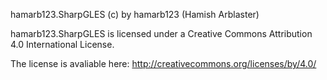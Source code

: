 hamarb123.SharpGLES (c) by hamarb123 (Hamish Arblaster)

hamarb123.SharpGLES is licensed under a Creative Commons Attribution 4.0 International License.

The license is avaliable here: http://creativecommons.org/licenses/by/4.0/